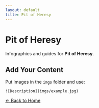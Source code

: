 ```yaml
---
layout: default
title: Pit of Heresy
---
```


<div class="container">
<h1>Pit of Heresy</h1>
<p>Infographics and guides for <strong>Pit of Heresy</strong>.</p>
</div>

## Add Your Content

Put images in the `imgs` folder and use:

`![Description](imgs/example.jpg)`

[← Back to Home](../../index.html)

